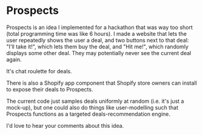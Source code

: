 # Prospects

Prospects is an idea I implemented for a hackathon that was way too
short (total programming time was like 6 hours). I made a website that
lets the user repeatedly shows the user a deal, and two buttons next
to that deal: "I'll take it!", which lets them buy the deal, and "Hit
me!", which randomly displays some other deal. They may potentially
never see the current deal again.

It's chat roulette for deals.

There is also a Shopify app component that Shopify store owners can
install to expose their deals to Prospects.

The current code just samples deals uniformly at random (i.e. it's
just a mock-up), but one could also do things like user-modelling such
that Prospects functions as a targeted deals-recommendation engine.

I'd love to hear your comments about this idea.
